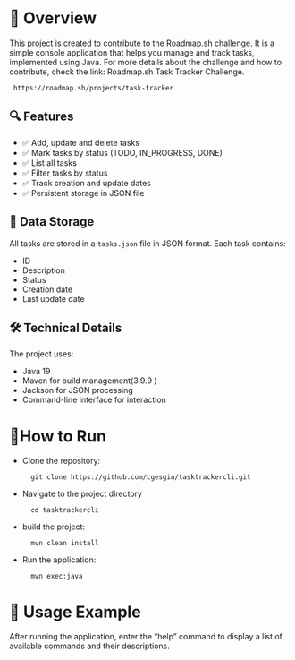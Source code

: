 # 🎯 Overview
This project is created to contribute to the Roadmap.sh challenge. It is a simple console application that helps you manage and track tasks, implemented using Java.
For more details about the challenge and how to contribute, check the link: Roadmap.sh Task Tracker Challenge.

     https://roadmap.sh/projects/task-tracker

## 🔍 Features

- ✅ Add, update and delete tasks
- ✅ Mark tasks by status (TODO, IN_PROGRESS, DONE)
- ✅ List all tasks
- ✅ Filter tasks by status
- ✅ Track creation and update dates
- ✅ Persistent storage in JSON file

## 💾 Data Storage

All tasks are stored in a `tasks.json` file in JSON format. Each task contains:
- ID
- Description
- Status
- Creation date
- Last update date

## 🛠️ Technical Details

The project uses:
- Java 19
- Maven for build management(3.9.9 )
- Jackson for JSON processing
- Command-line interface for interaction


# 🏃How to Run

* Clone the repository:
  
        git clone https://github.com/cgesgin/tasktrackercli.git

* Navigate to the project directory
  
        cd tasktrackercli

* build the project:
  
        mvn clean install

* Run the application:
  
        mvn exec:java

# 📘 Usage Example

After running the application, enter the “help” command to display a list of available commands and their descriptions.
